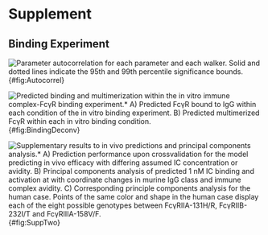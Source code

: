 # Supplement

## Binding Experiment

![**Parameter autocorrelation for each parameter and each walker. Solid and dotted lines indicate the 95th and 99th percentile significance bounds.**](./Figures/FigureAA.svg){#fig:Autocorrel}

![**Predicted binding and multimerization within the *in vitro* immune complex-FcγR binding experiment.*** A) Predicted FcγR bound to IgG within each condition of the *in vitro* binding experiment. B) Predicted multimerized FcγR within each *in vitro* binding condition.](./Figures/FigureS1.svg){#fig:BindingDeconv}

![**Supplementary results to *in vivo* predictions and principal components analysis.*** A) Prediction performance upon crossvalidation for the model predicting *in vivo* efficacy with differing assumed IC concentration or avidity. B) Principal components analysis of predicted 1 nM IC binding and activation at with coordinate changes in murine IgG class and immune complex avidity. C) Corresponding principle components analysis for the human case. Points of the same color and shape in the human case display each of the eight possible genotypes between FcγRIIA-131H/R, FcγRIIB-232I/T and FcγRIIIA-158V/F.](./Figures/FigureS2.svg){#fig:SuppTwo}
